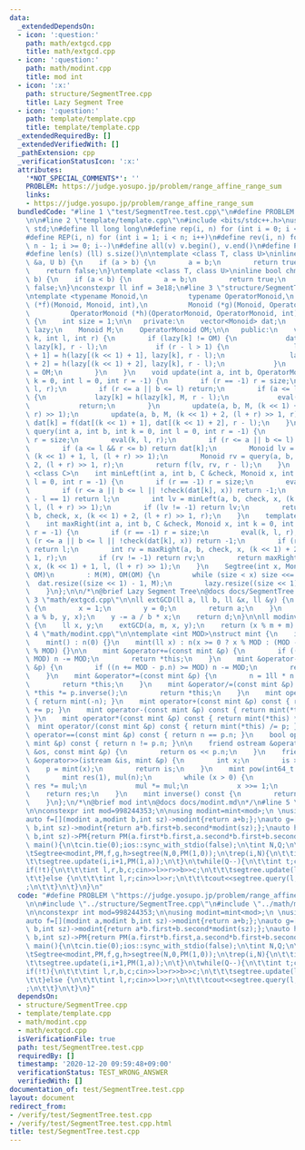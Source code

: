 ```yaml
---
data:
  _extendedDependsOn:
  - icon: ':question:'
    path: math/extgcd.cpp
    title: math/extgcd.cpp
  - icon: ':question:'
    path: math/modint.cpp
    title: mod int
  - icon: ':x:'
    path: structure/SegmentTree.cpp
    title: Lazy Segment Tree
  - icon: ':question:'
    path: template/template.cpp
    title: template/template.cpp
  _extendedRequiredBy: []
  _extendedVerifiedWith: []
  _pathExtension: cpp
  _verificationStatusIcon: ':x:'
  attributes:
    '*NOT_SPECIAL_COMMENTS*': ''
    PROBLEM: https://judge.yosupo.jp/problem/range_affine_range_sum
    links:
    - https://judge.yosupo.jp/problem/range_affine_range_sum
  bundledCode: "#line 1 \"test/SegmentTree.test.cpp\"\n#define PROBLEM \"https://judge.yosupo.jp/problem/range_affine_range_sum\"\
    \n\n#line 2 \"template/template.cpp\"\n#include <bits/stdc++.h>\nusing namespace\
    \ std;\n#define ll long long\n#define rep(i, n) for (int i = 0; i < n; i++)\n\
    #define REP(i, n) for (int i = 1; i < n; i++)\n#define rev(i, n) for (int i =\
    \ n - 1; i >= 0; i--)\n#define all(v) v.begin(), v.end()\n#define P pair<ll, ll>\n\
    #define len(s) (ll) s.size()\n\ntemplate <class T, class U>\ninline bool chmin(T\
    \ &a, U b) {\n    if (a > b) {\n        a = b;\n        return true;\n    }\n\
    \    return false;\n}\ntemplate <class T, class U>\ninline bool chmax(T &a, U\
    \ b) {\n    if (a < b) {\n        a = b;\n        return true;\n    }\n    return\
    \ false;\n}\nconstexpr ll inf = 3e18;\n#line 3 \"structure/SegmentTree.cpp\"\n\
    \ntemplate <typename Monoid,\n          typename OperatorMonoid,\n          Monoid\
    \ (*f)(Monoid, Monoid, int),\n          Monoid (*g)(Monoid, OperatorMonoid, int),\n\
    \          OperatorMonoid (*h)(OperatorMonoid, OperatorMonoid, int)>\nstruct Segtree\
    \ {\n    int size = 1;\n\n   private:\n    vector<Monoid> dat;\n    vector<OperatorMonoid>\
    \ lazy;\n    Monoid M;\n    OperatorMonoid OM;\n\n   public:\n    void eval(int\
    \ k, int l, int r) {\n        if (lazy[k] != OM) {\n            dat[k] = g(dat[k],\
    \ lazy[k], r - l);\n            if (r - l > 1) {\n                lazy[(k << 1)\
    \ + 1] = h(lazy[(k << 1) + 1], lazy[k], r - l);\n                lazy[(k << 1)\
    \ + 2] = h(lazy[(k << 1) + 2], lazy[k], r - l);\n            }\n            lazy[k]\
    \ = OM;\n        }\n    }\n    void update(int a, int b, OperatorMonoid M, int\
    \ k = 0, int l = 0, int r = -1) {\n        if (r == -1) r = size;\n        eval(k,\
    \ l, r);\n        if (r <= a || b <= l) return;\n        if (a <= l && r <= b)\
    \ {\n            lazy[k] = h(lazy[k], M, r - l);\n            eval(k, l, r);\n\
    \            return;\n        }\n        update(a, b, M, (k << 1) + 1, l, (l +\
    \ r) >> 1);\n        update(a, b, M, (k << 1) + 2, (l + r) >> 1, r);\n       \
    \ dat[k] = f(dat[(k << 1) + 1], dat[(k << 1) + 2], r - l);\n    }\n    Monoid\
    \ query(int a, int b, int k = 0, int l = 0, int r = -1) {\n        if (r == -1)\
    \ r = size;\n        eval(k, l, r);\n        if (r <= a || b <= l) return M;\n\
    \        if (a <= l && r <= b) return dat[k];\n        Monoid lv = query(a, b,\
    \ (k << 1) + 1, l, (l + r) >> 1);\n        Monoid rv = query(a, b, (k << 1) +\
    \ 2, (l + r) >> 1, r);\n        return f(lv, rv, r - l);\n    }\n    template\
    \ <class C>\n    int minLeft(int a, int b, C &check, Monoid x, int k = 0, int\
    \ l = 0, int r = -1) {\n        if (r == -1) r = size;\n        eval(k, l, r);\n\
    \        if (r <= a || b <= l || !check(dat[k], x)) return -1;\n        if (r\
    \ - l == 1) return l;\n        int lv = minLeft(a, b, check, x, (k << 1) + 1,\
    \ l, (l + r) >> 1);\n        if (lv != -1) return lv;\n        return minLeft(a,\
    \ b, check, x, (k << 1) + 2, (l + r) >> 1, r);\n    }\n    template <class C>\n\
    \    int maxRight(int a, int b, C &check, Monoid x, int k = 0, int l = 0, int\
    \ r = -1) {\n        if (r == -1) r = size;\n        eval(k, l, r);\n        if\
    \ (r <= a || b <= l || !check(dat[k], x)) return -1;\n        if (r - l == 1)\
    \ return l;\n        int rv = maxRight(a, b, check, x, (k << 1) + 2, (l + r) >>\
    \ 1, r);\n        if (rv != -1) return rv;\n        return maxRight(a, b, check,\
    \ x, (k << 1) + 1, l, (l + r) >> 1);\n    }\n    Segtree(int x, Monoid M, OperatorMonoid\
    \ OM)\n        : M(M), OM(OM) {\n        while (size < x) size <<= 1;\n      \
    \  dat.resize((size << 1) - 1, M);\n        lazy.resize((size << 1) - 1, OM);\n\
    \    }\n};\n\n/*\n@brief Lazy Segment Tree\n@docs docs/SegmentTree.md\n*/\n#line\
    \ 3 \"math/extgcd.cpp\"\n\nll extGCD(ll a, ll b, ll &x, ll &y) {\n    if (!b)\
    \ {\n        x = 1;\n        y = 0;\n        return a;\n    }\n    ll d = extGCD(b,\
    \ a % b, y, x);\n    y -= a / b * x;\n    return d;\n}\n\nll modinv(ll a, ll m)\
    \ {\n    ll x, y;\n    extGCD(a, m, x, y);\n    return (x % m + m) % m;\n}\n#line\
    \ 4 \"math/modint.cpp\"\n\ntemplate <int MOD>\nstruct mint {\n    int32_t n;\n\
    \    mint() : n(0) {}\n    mint(ll x) : n(x >= 0 ? x % MOD : (MOD - (-x) % MOD)\
    \ % MOD) {}\n\n    mint &operator+=(const mint &p) {\n        if ((n += p.n) >=\
    \ MOD) n -= MOD;\n        return *this;\n    }\n    mint &operator-=(const mint\
    \ &p) {\n        if ((n += MOD - p.n) >= MOD) n -= MOD;\n        return *this;\n\
    \    }\n    mint &operator*=(const mint &p) {\n        n = 1ll * n * p.n % MOD;\n\
    \        return *this;\n    }\n    mint &operator/=(const mint &p) {\n       \
    \ *this *= p.inverse();\n        return *this;\n    }\n    mint operator-() const\
    \ { return mint(-n); }\n    mint operator+(const mint &p) const { return mint(*this)\
    \ += p; }\n    mint operator-(const mint &p) const { return mint(*this) -= p;\
    \ }\n    mint operator*(const mint &p) const { return mint(*this) *= p; }\n  \
    \  mint operator/(const mint &p) const { return mint(*this) /= p; }\n    bool\
    \ operator==(const mint &p) const { return n == p.n; }\n    bool operator!=(const\
    \ mint &p) const { return n != p.n; }\n\n    friend ostream &operator<<(ostream\
    \ &os, const mint &p) {\n        return os << p.n;\n    }\n    friend istream\
    \ &operator>>(istream &is, mint &p) {\n        int x;\n        is >> x;\n    \
    \    p = mint(x);\n        return is;\n    }\n    mint pow(int64_t x) const {\n\
    \        mint res(1), mul(n);\n        while (x > 0) {\n            if (x & 1)\
    \ res *= mul;\n            mul *= mul;\n            x >>= 1;\n        }\n    \
    \    return res;\n    }\n    mint inverse() const {\n        return mint(modinv(n,MOD));\n\
    \    }\n};\n/*\n@brief mod int\n@docs docs/modint.md\n*/\n#line 5 \"test/SegmentTree.test.cpp\"\
    \n\nconstexpr int mod=998244353;\n\nusing modint=mint<mod>;\n \nusing PM=pair<modint,modint>;\n\
    auto f=[](modint a,modint b,int sz)->modint{return a+b;};\nauto g=[](modint a,PM\
    \ b,int sz)->modint{return a*b.first+b.second*modint(sz);};\nauto h=[](PM a,PM\
    \ b,int sz)->PM{return PM(a.first*b.first,a.second*b.first+b.second);};\n \nint\
    \ main(){\n\tcin.tie(0);ios::sync_with_stdio(false);\n\tint N,Q;\n\tcin>>N>>Q;\n\
    \tSegtree<modint,PM,f,g,h>segtree(N,0,PM(1,0));\n\trep(i,N){\n\t\tint a;cin>>a;\n\
    \t\tsegtree.update(i,i+1,PM(1,a));\n\t}\n\twhile(Q--){\n\t\tint t;cin>>t;\n\t\t\
    if(!t){\n\t\t\tint l,r,b,c;cin>>l>>r>>b>>c;\n\t\t\tsegtree.update(l,r,PM(b,c));\n\
    \t\t}else {\n\t\t\tint l,r;cin>>l>>r;\n\t\t\tcout<<segtree.query(l,r)<<\"\\n\"\
    ;\n\t\t}\n\t}\n}\n"
  code: "#define PROBLEM \"https://judge.yosupo.jp/problem/range_affine_range_sum\"\
    \n\n#include \"../structure/SegmentTree.cpp\"\n#include \"../math/modint.cpp\"\
    \n\nconstexpr int mod=998244353;\n\nusing modint=mint<mod>;\n \nusing PM=pair<modint,modint>;\n\
    auto f=[](modint a,modint b,int sz)->modint{return a+b;};\nauto g=[](modint a,PM\
    \ b,int sz)->modint{return a*b.first+b.second*modint(sz);};\nauto h=[](PM a,PM\
    \ b,int sz)->PM{return PM(a.first*b.first,a.second*b.first+b.second);};\n \nint\
    \ main(){\n\tcin.tie(0);ios::sync_with_stdio(false);\n\tint N,Q;\n\tcin>>N>>Q;\n\
    \tSegtree<modint,PM,f,g,h>segtree(N,0,PM(1,0));\n\trep(i,N){\n\t\tint a;cin>>a;\n\
    \t\tsegtree.update(i,i+1,PM(1,a));\n\t}\n\twhile(Q--){\n\t\tint t;cin>>t;\n\t\t\
    if(!t){\n\t\t\tint l,r,b,c;cin>>l>>r>>b>>c;\n\t\t\tsegtree.update(l,r,PM(b,c));\n\
    \t\t}else {\n\t\t\tint l,r;cin>>l>>r;\n\t\t\tcout<<segtree.query(l,r)<<\"\\n\"\
    ;\n\t\t}\n\t}\n}"
  dependsOn:
  - structure/SegmentTree.cpp
  - template/template.cpp
  - math/modint.cpp
  - math/extgcd.cpp
  isVerificationFile: true
  path: test/SegmentTree.test.cpp
  requiredBy: []
  timestamp: '2020-12-20 09:59:48+09:00'
  verificationStatus: TEST_WRONG_ANSWER
  verifiedWith: []
documentation_of: test/SegmentTree.test.cpp
layout: document
redirect_from:
- /verify/test/SegmentTree.test.cpp
- /verify/test/SegmentTree.test.cpp.html
title: test/SegmentTree.test.cpp
---
```

